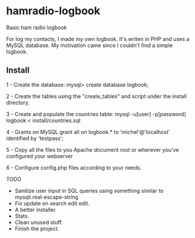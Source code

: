 hamradio-logbook
================

Basic ham radio logbook

For log my contacts, I made my own logbook. 
It's writen in PHP and uses a MySQL database. 
My motivation came since I couldn't find a simple logbook.

Install
-------

1 - Create the database:
    mysql> create database logbook;

2 - Create the tables using the "create_tables" and script under the install directory.

3 - Create and populate the countries table:
    mysql -u[user] -p[password] logbook < install/countries.sql

4 - Grants on MySQL
    grant all on logbook.* to 'michel'@'localhost' identified by 'testpass';

5 - Copy all the files to you Apache document root or wherever you've configured your webserver


6 - Configure config.php files according to your needs.

TODO
- Sanitize user input in SQL queries using something similar to mysqli.real-escape-string
- Fix update on search edit edit.
- A better installer.
- Stats.
- Clean unused stuff.
- Finish the project.

 
